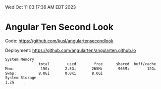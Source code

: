 Wed Oct 11 03:17:36 AM EDT 2023

# Angular Ten Second Look

Code: https://github.com/kusl/angulartensecondlook

Deployment: https://github.com/angularten/angularten.github.io

```bash
System Memory
               total        used        free      shared  buff/cache   available
Mem:            15Gi       2.5Gi       265Mi       965Mi        12Gi        11Gi
Swap:          8.0Gi       0.0Ki       8.0Gi
System Storage
1.2G	.
```
